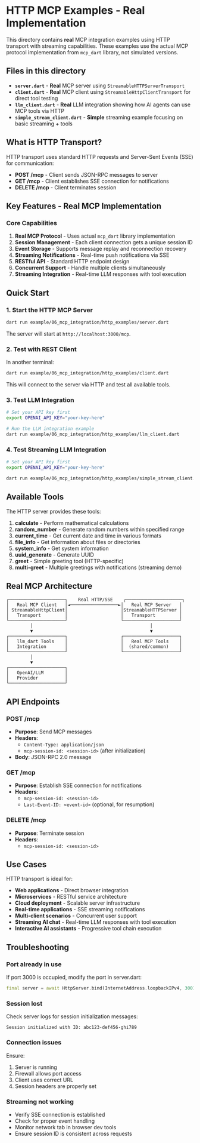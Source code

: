 # HTTP MCP Examples - Real Implementation

This directory contains **real** MCP integration examples using HTTP transport with streaming capabilities. These examples use the actual MCP protocol implementation from `mcp_dart` library, not simulated versions.

## Files in this directory

- **`server.dart`** - **Real** MCP server using `StreamableHTTPServerTransport`
- **`client.dart`** - **Real** MCP client using `StreamableHttpClientTransport` for direct tool testing
- **`llm_client.dart`** - **Real** LLM integration showing how AI agents can use MCP tools via HTTP
- **`simple_stream_client.dart`** - **Simple** streaming example focusing on basic streaming + tools

## What is HTTP Transport?

HTTP transport uses standard HTTP requests and Server-Sent Events (SSE) for communication:
- **POST /mcp** - Client sends JSON-RPC messages to server
- **GET /mcp** - Client establishes SSE connection for notifications
- **DELETE /mcp** - Client terminates session

## Key Features - Real MCP Implementation

### Core Capabilities

1. **Real MCP Protocol** - Uses actual `mcp_dart` library implementation
2. **Session Management** - Each client connection gets a unique session ID
3. **Event Storage** - Supports message replay and reconnection recovery
4. **Streaming Notifications** - Real-time push notifications via SSE
5. **RESTful API** - Standard HTTP endpoint design
6. **Concurrent Support** - Handle multiple clients simultaneously
7. **Streaming Integration** - Real-time LLM responses with tool execution

## Quick Start

### 1. Start the HTTP MCP Server

```bash
dart run example/06_mcp_integration/http_examples/server.dart
```

The server will start at `http://localhost:3000/mcp`.

### 2. Test with REST Client

In another terminal:

```bash
dart run example/06_mcp_integration/http_examples/client.dart
```

This will connect to the server via HTTP and test all available tools.

### 3. Test LLM Integration

```bash
# Set your API key first
export OPENAI_API_KEY="your-key-here"

# Run the LLM integration example
dart run example/06_mcp_integration/http_examples/llm_client.dart
```

### 4. Test Streaming LLM Integration

```bash
# Set your API key first
export OPENAI_API_KEY="your-key-here"

dart run example/06_mcp_integration/http_examples/simple_stream_client.dart
```

## Available Tools

The HTTP server provides these tools:

1. **calculate** - Perform mathematical calculations
2. **random_number** - Generate random numbers within specified range
3. **current_time** - Get current date and time in various formats
4. **file_info** - Get information about files or directories
5. **system_info** - Get system information
6. **uuid_generate** - Generate UUID
7. **greet** - Simple greeting tool (HTTP-specific)
8. **multi-greet** - Multiple greetings with notifications (streaming demo)

## Real MCP Architecture

```text
┌─────────────────────┐    Real HTTP/SSE    ┌─────────────────────┐
│   Real MCP Client   │◄──────────────────►│   Real MCP Server   │
│ StreamableHttpClient│                    │StreamableHTTPServer │
│   Transport         │                    │   Transport         │
└─────────────────────┘                    └─────────────────────┘
         │                                            │
         ▼                                            ▼
┌─────────────────────┐                    ┌─────────────────────┐
│   llm_dart Tools    │                    │   Real MCP Tools    │
│   Integration       │                    │  (shared/common)    │
└─────────────────────┘                    └─────────────────────┘
         │
         ▼
┌─────────────────────┐
│   OpenAI/LLM        │
│   Provider          │
└─────────────────────┘
```

## API Endpoints

### POST /mcp
- **Purpose**: Send MCP messages
- **Headers**:
  - `Content-Type: application/json`
  - `mcp-session-id: <session-id>` (after initialization)
- **Body**: JSON-RPC 2.0 message

### GET /mcp
- **Purpose**: Establish SSE connection for notifications
- **Headers**:
  - `mcp-session-id: <session-id>`
  - `Last-Event-ID: <event-id>` (optional, for resumption)

### DELETE /mcp
- **Purpose**: Terminate session
- **Headers**:
  - `mcp-session-id: <session-id>`

## Use Cases

HTTP transport is ideal for:
- **Web applications** - Direct browser integration
- **Microservices** - RESTful service architecture
- **Cloud deployment** - Scalable server infrastructure
- **Real-time applications** - SSE streaming notifications
- **Multi-client scenarios** - Concurrent user support
- **Streaming AI chat** - Real-time LLM responses with tool execution
- **Interactive AI assistants** - Progressive tool chain execution

## Troubleshooting

### Port already in use
If port 3000 is occupied, modify the port in server.dart:
```dart
final server = await HttpServer.bind(InternetAddress.loopbackIPv4, 3001);
```

### Session lost
Check server logs for session initialization messages:
```
Session initialized with ID: abc123-def456-ghi789
```

### Connection issues
Ensure:
1. Server is running
2. Firewall allows port access
3. Client uses correct URL
4. Session headers are properly set

### Streaming not working
- Verify SSE connection is established
- Check for proper event handling
- Monitor network tab in browser dev tools
- Ensure session ID is consistent across requests
